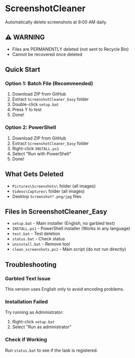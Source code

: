 # ScreenshotCleaner

Automatically delete screenshots at 9:00 AM daily.

## ⚠️ WARNING
- Files are PERMANENTLY deleted (not sent to Recycle Bin)
- Cannot be recovered once deleted

## Quick Start

### Option 1: Batch File (Recommended)
1. Download ZIP from GitHub
2. Extract `ScreenshotCleaner_Easy` folder
3. Double-click `setup.bat`
4. Press Y to test
5. Done!

### Option 2: PowerShell
1. Download ZIP from GitHub
2. Extract `ScreenshotCleaner_Easy` folder
3. Right-click `INSTALL.ps1`
4. Select "Run with PowerShell"
5. Done!

## What Gets Deleted
- `Pictures\Screenshots\` folder (all images)
- `Videos\Captures\` folder (all images)
- Desktop `Screenshot*.png/jpg` files

## Files in ScreenshotCleaner_Easy
- `setup.bat` - Main installer (English, no garbled text)
- `INSTALL.ps1` - PowerShell installer (Works in any language)
- `test.bat` - Test deletion
- `status.bat` - Check status
- `uninstall.bat` - Remove tool
- `clean_screenshots.ps1` - Main script (do not run directly)

## Troubleshooting

### Garbled Text Issue
This version uses English only to avoid encoding problems.

### Installation Failed
Try running as Administrator:
1. Right-click `setup.bat`
2. Select "Run as administrator"

### Check if Working
Run `status.bat` to see if the task is registered.